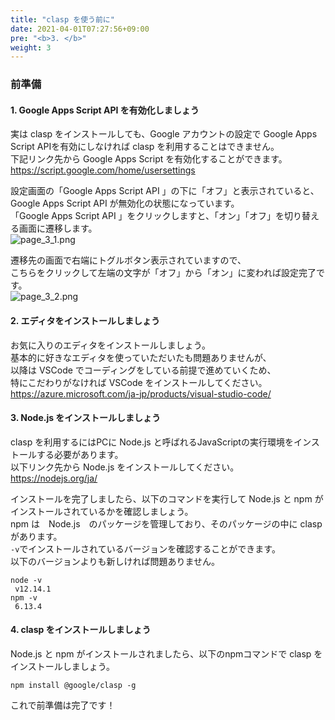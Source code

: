 ```yaml
---
title: "clasp を使う前に"
date: 2021-04-01T07:27:56+09:00
pre: "<b>3. </b>"
weight: 3
---
```

### 前準備
#### 1. Google Apps Script API を有効化しましょう
実は clasp をインストールしても、Google アカウントの設定で Google Apps Script APIを有効にしなければ clasp を利用することはできません。  
下記リンク先から Google Apps Script を有効化することができます。  
https://script.google.com/home/usersettings

設定画面の「Google Apps Script API 」の下に「オフ」と表示されていると、  
Google Apps Script API が無効化の状態になっています。  
「Google Apps Script API 」をクリックしますと、「オン」「オフ」を切り替える画面に遷移します。  
![page_3_1.png](../img/page_3_1.png)

遷移先の画面で右端にトグルボタン表示されていますので、  
こちらをクリックして左端の文字が「オフ」から「オン」に変われば設定完了です。  
![page_3_2.png](../img/page_3_2.png)

#### 2. エディタをインストールしましょう  
お気に入りのエディタをインストールしましょう。  
基本的に好きなエディタを使っていただいたも問題ありませんが、  
以降は VSCode でコーディングをしている前提で進めていくため、  
特にこだわりがなければ VSCode をインストールしてください。  
https://azure.microsoft.com/ja-jp/products/visual-studio-code/

#### 3. Node.js をインストールしましょう
clasp を利用するにはPCに Node.js と呼ばれるJavaScriptの実行環境をインストールする必要があります。  
以下リンク先から Node.js をインストールしてください。  
https://nodejs.org/ja/

インストールを完了しましたら、以下のコマンドを実行して Node.js と npm がインストールされているかを確認しましょう。  
npm は　Node.js　のパッケージを管理しており、そのパッケージの中に clasp があります。  
`-v`でインストールされているバージョンを確認することができます。  
以下のバージョンよりも新しければ問題ありません。
```
node -v
 v12.14.1
npm -v
 6.13.4
```

#### 4. clasp をインストールしましょう
Node.js と npm がインストールされましたら、以下のnpmコマンドで clasp をインストールしましょう。
```
npm install @google/clasp -g
```

これで前準備は完了です！
